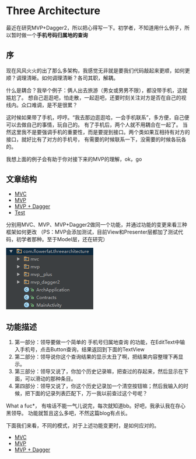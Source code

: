 # Three Architecture

最近在研究MVP+Dagger2，所以把心得写一下。初学者，不知道用什么例子，所以暂时做一个**手机号码归属地的查询**

## 序

现在风风火火的出了那么多架构，我感觉无非就是要我们代码敲起来更顺，如何更顺？调理清晰。如何调理清晰？各司其职，解耦。

什么是耦合？我举个例子：俩人出去旅游（男女或男男不限），都没带手机，这就尴尬了。
想自己逛逛吧，怕走散，一起逛吧，还要时刻关注对方是否在自己的视线内。众口难调，是不是很累？

这时候如果带了手机，哼哼。“我去那边逛逛哈，一会手机联系”，多方便，自己便可以去做自己的事情，玩自己的。
有了手机后，两个人就不用耦合在一起了。
当然这里我不是要强调手机的重要性，而是要提到接口。两个类如果互相持有对方的接口，就好比有了对方的手机号，
有需要的时候联系一下，没需要的时候各玩各的。

我想上面的例子会有助于你对接下来的MVP的理解，ok，go

## 文章结构

- [MVC](https://github.com/mBigFlower/ArchitectureLearning/blob/master/README_MVC.md)
- [MVP](https://github.com/mBigFlower/ArchitectureLearning/blob/master/README_MVP.md)
- [MVP + Dagger](https://github.com/mBigFlower/ArchitectureLearning/blob/master/README_MVP-Dagger2.md)
- [Test](https://github.com/mBigFlower/ArchitectureLearning/blob/master/README_TEST.md)

分别用MVC、MVP、MVP+Dagger2做同一个功能，并通过功能的变更来看三种框架如何更改
（PS：MVP会添加测试，目前View和Presenter层都加了测试代码，初学者那种。至于Model层，还在研究）

![包结构](https://raw.githubusercontent.com/mBigFlower/ArchitectureLearning/master/img/package.png)

## 功能描述

1. 第一部分：领导要做一个简单的 手机号归属地查询 的功能，在EditText中输入手机号，点击Button查询，结果返回到下面的TextView
2. 第二部分：领导说你这个查询结果的显示太丑了啊，把结果内容整理下再显示。
3. 第三部分：领导又说了，你加个历史记录嘛，把查过的存起来，然后显示在下面，可以滑动的那种条目。
4. 第四部分：领导又说了，你这个历史记录加一个清空按钮嘛；然后我输入的时候，把下面的记录列表匹配下，万一我以前查过这个号呢？

What a fuc*， 有啥话不能一气儿说完，每次就知道bb。好吧，我承认我在存心黑领导。
功能就暂且这么多吧，不然这篇blog有点长。

下面我们来看，不同的模式，对于上述功能变更时，是如何应对的。

- [MVC](https://github.com/mBigFlower/ArchitectureLearning/blob/master/README_MVC.md)
- [MVP](https://github.com/mBigFlower/ArchitectureLearning/blob/master/README_MVP.md)
- [MVP + Dagger](#mvpdagger2)

